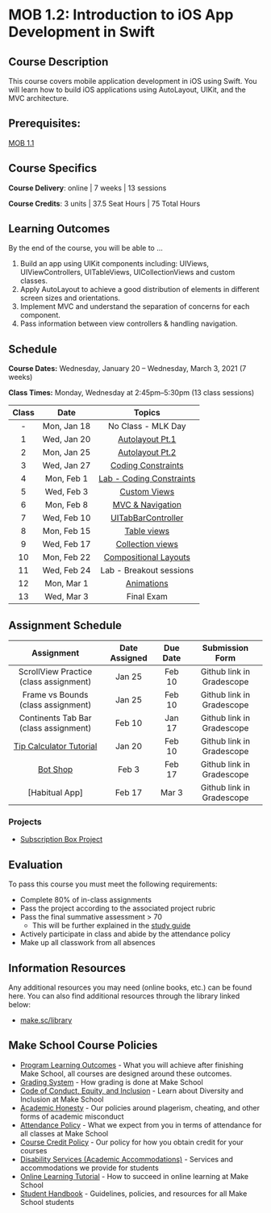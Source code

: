 # MOB 1.2: Introduction to iOS App Development in Swift

## Course Description

This course covers mobile application development in iOS using Swift. You will learn how to build iOS applications using AutoLayout, UIKit, and the MVC architecture.

## Prerequisites:

[MOB 1.1](https://github.com/Make-School-Courses/MOB-1.1-Introduction-to-Swift)

## Course Specifics

**Course Delivery**: online | 7 weeks | 13 sessions

**Course Credits**: 3 units | 37.5 Seat Hours | 75 Total Hours

## Learning Outcomes

By the end of the course, you will be able to ...

1. Build an app using UIKit components including: UIViews, UIViewControllers, UITableViews, UICollectionViews and custom classes.
1.  Apply AutoLayout to achieve a good distribution of elements in different screen sizes and orientations.
1. Implement MVC and understand the separation of concerns for each component.
1. Pass information between view controllers & handling navigation.

## Schedule

**Course Dates:** Wednesday, January 20 – Wednesday, March 3, 2021 (7 weeks)

**Class Times:** Monday, Wednesday at 2:45pm–5:30pm (13 class sessions)

| Class |          Date          |                 Topics                  |
|:-----:|:----------------------:|:---------------------------------------:|
|  - |  Mon, Jan 18              | No Class - MLK Day                 |
|  1 |  Wed, Jan 20	             | [Autolayout Pt.1]                  |
|  2 |  Mon, Jan 25              | [Autolayout Pt.2]                  |
|  3 |  Wed, Jan 27              | [Coding Constraints]               |
|  4 |  Mon, Feb 1               | [Lab - Coding Constraints]         |
|  5 |  Wed, Feb 3               | [Custom Views]                     |
|  6 |  Mon, Feb 8               | [MVC & Navigation]                 |
|  7 |  Wed, Feb 10	             | [UITabBarController]               |
|  8 |  Mon, Feb 15              | [Table views]                      |
|  9 |  Wed, Feb 17              | [Collection views]                 |
| 10 |  Mon, Feb 22              | [Compositional Layouts]            |
| 11 |  Wed, Feb 24              | Lab - Breakout sessions            |
| 12 |  Mon, Mar 1               | [Animations]                       |
| 13 |  Wed, Mar 3               | Final Exam                         |


[Autolayout Pt.1]: Lessons/01-Autolayout/README.md
[Autolayout Pt.2]: Lessons/02-AutoLayout/README.md
[Coding Constraints]: Lessons/03-CodingConstraints/README.md
[Custom Views]: Lessons/04-CustomViews/README.md
[MVC & Navigation]: Lessons/05-Intro-to-MVC/README.md
[Table views]: Lessons/06-TableViews/README.md
[Collection views]: Lessons/07-CollectionViews/README.md
[Compositional Layouts]: Lessons/08-CompositionalLayouts/README.md
[UITabBarController]: Lessons/09-TabBarController/README.md
[Animations]: Lessons/10-Animations/README.md
[Lab - Coding Constraints]: Lessons/Lab-CodingConstraints/README.md

## Assignment Schedule

|    Assignment             | Date Assigned |   Due Date   |     Submission Form     |
|:-------------------------:|:-------------:|:------------:|:-----------------------:|
| ScrollView Practice (class assignment)|  Jan 25       |  Feb 10  | Github link in Gradescope  |
| Frame vs Bounds (class assignment)    |  Jan 25       |  Feb 10  | Github link in Gradescope  |
| Continents Tab Bar (class assignment) |  Feb 10       |  Jan 17  | Github link in Gradescope  |
| [Tip Calculator Tutorial] |  Jan 20       |  Feb 10  | Github link in Gradescope  |
| [Bot Shop]                |  Feb 3        |  Feb 17  | Github link in Gradescope  |
| [Habitual App]            |  Feb 17       |  Mar 3 | Github link in Gradescope    |

[Onboarding assignment]: https://github.com/Make-School-Courses/MOB-1.2-Introduction-to-iOS-Development/blob/master/Lessons/03-CodingConstraints/assignments/onboarding.md
[Tip Calculator Tutorial]: https://www.makeschool.com/online-courses/tutorials/build-a-tip-calculator-in-swift-4/intro-tip-calculator
[Bot Shop]: https://www.makeschool.com/academy/track/bot-shop-ios-app-ihs
<!--[Habitual App]: https://www.makeschool.com/academy/track/habitual-tutorial---swift-4-->

### Projects

- [Subscription Box Project](Assignments/classProject.md)

## Evaluation

To pass this course you must meet the following requirements:

- Complete 80% of in-class assignments
- Pass the project according to the associated project rubric
- Pass the final summative assessment > 70
    - This will be further explained in the [study guide](StudyGuide.md)
- Actively participate in class and abide by the attendance policy
- Make up all classwork from all absences

##  Information Resources

Any additional resources you may need (online books, etc.) can be found here. You can also find additional resources through the library linked below:

- [make.sc/library](http://make.sc/library)

## Make School Course Policies

- [Program Learning Outcomes](https://make.sc/program-learning-outcomes) - What you will achieve after finishing Make School, all courses are designed around these outcomes.
- [Grading System](https://make.sc/grading-system) - How grading is done at Make School
- [Code of Conduct, Equity, and Inclusion](https://make.sc/code-of-conduct) - Learn about Diversity and Inclusion at Make School
- [Academic Honesty](https://make.sc/academic-honesty-policy) - Our policies around plagerism, cheating, and other forms of academic misconduct
- [Attendance Policy](https://make.sc/attendance-policy) - What we expect from you in terms of attendance for all classes at Make School
- [Course Credit Policy](https://make.sc/course-credit-policy) - Our policy for how you obtain credit for your courses
- [Disability Services (Academic Accommodations)](https://make.sc/disability-services) - Services and accommodations we provide for students
- [Online Learning Tutorial](https://make.sc/online-learning-tutorial) - How to succeed in online learning at Make School
- [Student Handbook](https://make.sc/student-handbook) - Guidelines, policies, and resources for all Make School students
